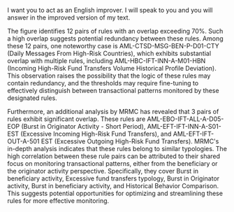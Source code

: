 I want you to act as an English improver. I will speak to you and you will answer in the improved version of my text.

The figure identifies 12 pairs of rules with an overlap exceeding 70%. Such a high overlap suggests potential redundancy between these rules. Among these 12 pairs, one noteworthy case is AML-CTSD-MSG-BEN-P-D01-CTY (Daily Messages From High-Risk Countries), which exhibits substantial overlap with multiple rules, including AML-HBC-IFT-INN-A-M01-HBN (Incoming High-Risk Fund Transfers Volume Historical Profile Deviation). This observation raises the possibility that the logic of these rules may contain redundancy, and the thresholds may require fine-tuning to effectively distinguish between transactional patterns monitored by these designated rules.

Furthermore, an additional analysis by MRMC has revealed that 3 pairs of rules exhibit significant overlap. These rules are AML-EBO-IFT-ALL-A-D05-EOP (Burst in Originator Activity - Short Period), AML-EFT-IFT-INN-A-S01-EST (Excessive Incoming High-Risk Fund Transfers), and AML-EFT-IFT-OUT-A-501 EST (Excessive Outgoing High-Risk Fund Transfers). MRMC's in-depth analysis indicates that these rules belong to similar typologies. The high correlation between these rule pairs can be attributed to their shared focus on monitoring transactional patterns, either from the beneficiary or the originator activity perspective. Specifically, they cover Burst in beneficiary activity, Excessive fund transfers typology, Burst in Originator activity, Burst in beneficiary activity, and Historical Behavior Comparison. This suggests potential opportunities for optimizing and streamlining these rules for more effective monitoring.



